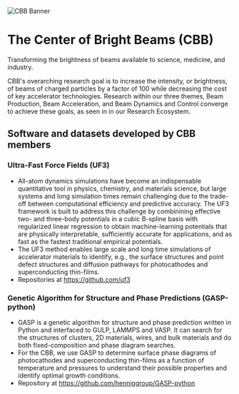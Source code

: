 ![CBB Banner](https://cbb.cornell.edu/sites/default/files/2021-04/cbb_banner_full.png)
# The Center of Bright Beams (CBB)
Transforming the brightness of beams available to science, medicine, and industry.

CBB's overarching research goal is to increase the intensity, or brightness, of beams of charged particles by a factor of 100 while decreasing the cost of key accelerator technologies. Research within our three themes, Beam Production, Beam Acceleration, and Beam Dynamics and Control converge to achieve these goals, as seen in in our Research Ecosystem. 

## Software and datasets developed by CBB members

### Ultra-Fast Force Fields (UF3)
- All-atom dynamics simulations have become an indispensable quantitative tool in physics, chemistry, and materials science, but large systems and long simulation times remain challenging due to the trade-off between computational efficiency and predictive accuracy. The UF3 framework is built to address this challenge by combinining effective two- and three-body potentials in a cubic B-spline basis with regularized linear regression to obtain machine-learning potentials that are physically interpretable, sufficiently accurate for applications, and as fast as the fastest traditional empirical potentials.
- The UF3 method enables large scale and long time simulations of accelerator materials to identify, e.g., the surface structures and point defect structures and diffusion pathways for photocathodes and superconducting thin-films.
- Repositories at https://github.com/uf3

### Genetic Algorithm for Structure and Phase Predictions (GASP-python)
- GASP is a genetic algorithm for structure and phase prediction written in Python and interfaced to GULP, LAMMPS and VASP. It can search for the structures of clusters, 2D materials, wires, and bulk materials and do both fixed-composition and phase diagram searches.
- For the CBB, we use GASP to determine surface phase diagrams of photocathodes and superconducting thin-films as a function of temperature and pressures to understand their possible properties and identify optimal growth conditions.
- Repository at https://github.com/henniggroup/GASP-python
